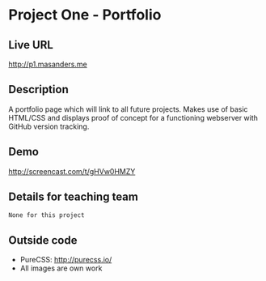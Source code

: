 # Project One - Portfolio

## Live URL
<http://p1.masanders.me>

## Description
A portfolio page which will link to all future projects. Makes use of basic HTML/CSS and displays proof of concept for a functioning webserver with GitHub version tracking.

## Demo
<http://screencast.com/t/gHVw0HMZY>

## Details for teaching team
	None for this project

## Outside code
* PureCSS: <http://purecss.io/>
* All images are own work